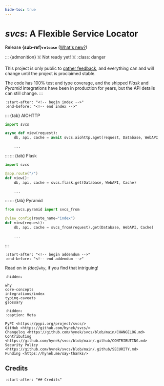 ```yaml
---
hide-toc: true
---
```


# *svcs*: A Flexible Service Locator

Release **{sub-ref}`release`**  ([What's new?](https://github.com/hynek/svcs/blob/main/CHANGELOG.md))

::: {admonition} ☠️ Not ready yet! ☠️
:class: danger

This project is only public to [gather feedback](https://github.com/hynek/svcs/discussions), and everything can and will change until the project is proclaimed stable.

The code has 100% test and type coverage, and the shipped *Flask* and *Pyramid* integrations have been in production for years, but the API details can still change.
:::

```{include} ../README.md
:start-after: "<!-- begin index -->"
:end-before: "<!-- end index -->"
```

<!-- begin tabbed teaser -->
<!--
; skip: start
-->
::: {tab} AIOHTTP
```python
import svcs

async def view(request):
    db, api, cache = await svcs.aiohttp.aget(request, Database, WebAPI, Cache)

    ...
```
:::
::: {tab} Flask
```python
import svcs

@app.route("/")
def view():
    db, api, cache = svcs.flask.get(Database, WebAPI, Cache)

    ...
```
:::
::: {tab} Pyramid
```python
from svcs.pyramid import svcs_from

@view_config(route_name="index")
def view(request):
    db, api, cache = svcs_from(request).get(Database, WebAPI, Cache)

    ...
```
:::
<!-- end tabbed teaser -->

```{include} ../README.md
:start-after: "<!-- begin addendum -->"
:end-before: "<!-- end addendum -->"
```

Read on in *{doc}`why`*, if you find that intriguing!

```{toctree}
:hidden:

why
core-concepts
integrations/index
typing-caveats
glossary
```

```{toctree}
:hidden:
:caption: Meta

PyPI <https://pypi.org/project/svcs/>
GitHub <https://github.com/hynek/svcs/>
Changelog <https://github.com/hynek/svcs/blob/main/CHANGELOG.md>
Contributing <https://github.com/hynek/svcs/blob/main/.github/CONTRIBUTING.md>
Security Policy <https://github.com/hynek/svcs/blob/main/.github/SECURITY.md>
Funding <https://hynek.me/say-thanks/>
```


## Credits

```{include} ../README.md
:start-after: "## Credits"
```
